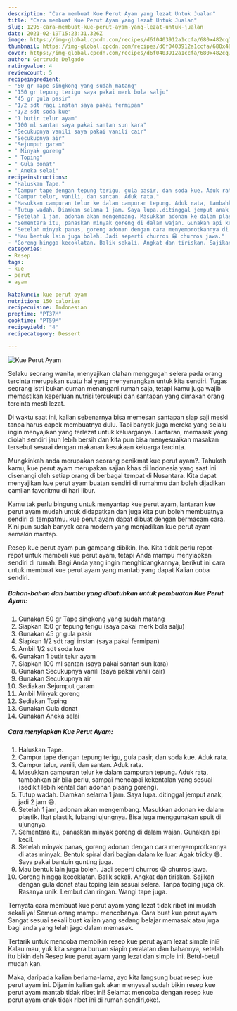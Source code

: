 ```yaml
---
description: "Cara membuat Kue Perut Ayam yang lezat Untuk Jualan"
title: "Cara membuat Kue Perut Ayam yang lezat Untuk Jualan"
slug: 1295-cara-membuat-kue-perut-ayam-yang-lezat-untuk-jualan
date: 2021-02-19T15:23:31.326Z
image: https://img-global.cpcdn.com/recipes/d6f0403912a1ccfa/680x482cq70/kue-perut-ayam-foto-resep-utama.jpg
thumbnail: https://img-global.cpcdn.com/recipes/d6f0403912a1ccfa/680x482cq70/kue-perut-ayam-foto-resep-utama.jpg
cover: https://img-global.cpcdn.com/recipes/d6f0403912a1ccfa/680x482cq70/kue-perut-ayam-foto-resep-utama.jpg
author: Gertrude Delgado
ratingvalue: 4
reviewcount: 5
recipeingredient:
- "50 gr Tape singkong yang sudah matang"
- "150 gr tepung terigu saya pakai merk bola salju"
- "45 gr gula pasir"
- "1/2 sdt ragi instan saya pakai fermipan"
- "1/2 sdt soda kue"
- "1 butir telur ayam"
- "100 ml santan saya pakai santan sun kara"
- "Secukupnya vanili saya pakai vanili cair"
- "Secukupnya air"
- "Sejumput garam"
- " Minyak goreng"
- " Toping"
- " Gula donat"
- " Aneka selai"
recipeinstructions:
- "Haluskan Tape."
- "Campur tape dengan tepung terigu, gula pasir, dan soda kue. Aduk rata."
- "Campur telur, vanili, dan santan. Aduk rata."
- "Masukkan campuran telur ke dalam campuran tepung. Aduk rata, tambahkan air bila perlu, sampai mencapai kekentalan yang sesuai (sedikit lebih kental dari adonan pisang goreng)."
- "Tutup wadah. Diamkan selama 1 jam. Saya lupa..ditinggal jemput anak, jadi 2 jam 😅."
- "Setelah 1 jam, adonan akan mengembang. Masukkan adonan ke dalam plastik. Ikat plastik, lubangi ujungnya. Bisa juga menggunakan spuit di ujungnya."
- "Sementara itu, panaskan minyak goreng di dalam wajan. Gunakan api kecil."
- "Setelah minyak panas, goreng adonan dengan cara menyemprotkannya di atas minyak. Bentuk spiral dari bagian dalam ke luar. Agak tricky 😅. Saya pakai bantuin gunting juga."
- "Mau bentuk lain juga boleh. Jadi seperti churros 😀 churros jawa."
- "Goreng hingga kecoklatan. Balik sekali. Angkat dan tiriskan. Sajikan dengan gula donat atau toping lain sesuai selera. Tanpa toping juga ok. Rasanya unik. Lembut dan ringan. Wangi tape juga."
categories:
- Resep
tags:
- kue
- perut
- ayam

katakunci: kue perut ayam 
nutrition: 150 calories
recipecuisine: Indonesian
preptime: "PT37M"
cooktime: "PT59M"
recipeyield: "4"
recipecategory: Dessert

---
```



![Kue Perut Ayam](https://img-global.cpcdn.com/recipes/d6f0403912a1ccfa/680x482cq70/kue-perut-ayam-foto-resep-utama.jpg)

Selaku seorang wanita, menyajikan olahan menggugah selera pada orang tercinta merupakan suatu hal yang menyenangkan untuk kita sendiri. Tugas seorang istri bukan cuman menangani rumah saja, tetapi kamu juga wajib memastikan keperluan nutrisi tercukupi dan santapan yang dimakan orang tercinta mesti lezat.

Di waktu  saat ini, kalian sebenarnya bisa memesan santapan siap saji meski tanpa harus capek membuatnya dulu. Tapi banyak juga mereka yang selalu ingin menyajikan yang terlezat untuk keluarganya. Lantaran, memasak yang diolah sendiri jauh lebih bersih dan kita pun bisa menyesuaikan masakan tersebut sesuai dengan makanan kesukaan keluarga tercinta. 



Mungkinkah anda merupakan seorang penikmat kue perut ayam?. Tahukah kamu, kue perut ayam merupakan sajian khas di Indonesia yang saat ini disenangi oleh setiap orang di berbagai tempat di Nusantara. Kita dapat menyajikan kue perut ayam buatan sendiri di rumahmu dan boleh dijadikan camilan favoritmu di hari libur.

Kamu tak perlu bingung untuk menyantap kue perut ayam, lantaran kue perut ayam mudah untuk didapatkan dan juga kita pun boleh membuatnya sendiri di tempatmu. kue perut ayam dapat dibuat dengan bermacam cara. Kini pun sudah banyak cara modern yang menjadikan kue perut ayam semakin mantap.

Resep kue perut ayam pun gampang dibikin, lho. Kita tidak perlu repot-repot untuk membeli kue perut ayam, tetapi Anda mampu menyiapkan sendiri di rumah. Bagi Anda yang ingin menghidangkannya, berikut ini cara untuk membuat kue perut ayam yang mantab yang dapat Kalian coba sendiri.

<!--inarticleads1-->

##### Bahan-bahan dan bumbu yang dibutuhkan untuk pembuatan Kue Perut Ayam:

1. Gunakan 50 gr Tape singkong yang sudah matang
1. Siapkan 150 gr tepung terigu (saya pakai merk bola salju)
1. Gunakan 45 gr gula pasir
1. Siapkan 1/2 sdt ragi instan (saya pakai fermipan)
1. Ambil 1/2 sdt soda kue
1. Gunakan 1 butir telur ayam
1. Siapkan 100 ml santan (saya pakai santan sun kara)
1. Gunakan Secukupnya vanili (saya pakai vanili cair)
1. Gunakan Secukupnya air
1. Sediakan Sejumput garam
1. Ambil  Minyak goreng
1. Sediakan  Toping
1. Gunakan  Gula donat
1. Gunakan  Aneka selai




<!--inarticleads2-->

##### Cara menyiapkan Kue Perut Ayam:

1. Haluskan Tape.
1. Campur tape dengan tepung terigu, gula pasir, dan soda kue. Aduk rata.
1. Campur telur, vanili, dan santan. Aduk rata.
1. Masukkan campuran telur ke dalam campuran tepung. Aduk rata, tambahkan air bila perlu, sampai mencapai kekentalan yang sesuai (sedikit lebih kental dari adonan pisang goreng).
1. Tutup wadah. Diamkan selama 1 jam. Saya lupa..ditinggal jemput anak, jadi 2 jam 😅.
1. Setelah 1 jam, adonan akan mengembang. Masukkan adonan ke dalam plastik. Ikat plastik, lubangi ujungnya. Bisa juga menggunakan spuit di ujungnya.
1. Sementara itu, panaskan minyak goreng di dalam wajan. Gunakan api kecil.
1. Setelah minyak panas, goreng adonan dengan cara menyemprotkannya di atas minyak. Bentuk spiral dari bagian dalam ke luar. Agak tricky 😅. Saya pakai bantuin gunting juga.
1. Mau bentuk lain juga boleh. Jadi seperti churros 😀 churros jawa.
1. Goreng hingga kecoklatan. Balik sekali. Angkat dan tiriskan. Sajikan dengan gula donat atau toping lain sesuai selera. Tanpa toping juga ok. Rasanya unik. Lembut dan ringan. Wangi tape juga.




Ternyata cara membuat kue perut ayam yang lezat tidak ribet ini mudah sekali ya! Semua orang mampu mencobanya. Cara buat kue perut ayam Sangat sesuai sekali buat kalian yang sedang belajar memasak atau juga bagi anda yang telah jago dalam memasak.

Tertarik untuk mencoba membikin resep kue perut ayam lezat simple ini? Kalau mau, yuk kita segera buruan siapin peralatan dan bahannya, setelah itu bikin deh Resep kue perut ayam yang lezat dan simple ini. Betul-betul mudah kan. 

Maka, daripada kalian berlama-lama, ayo kita langsung buat resep kue perut ayam ini. Dijamin kalian gak akan menyesal sudah bikin resep kue perut ayam mantab tidak ribet ini! Selamat mencoba dengan resep kue perut ayam enak tidak ribet ini di rumah sendiri,oke!.

